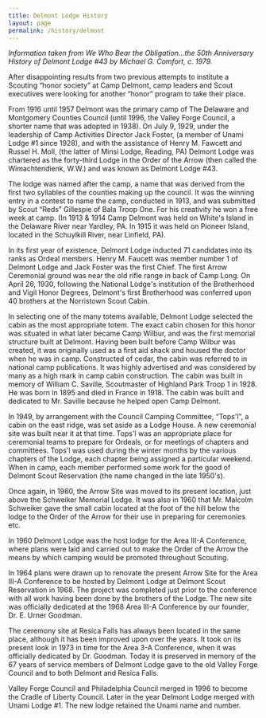 ```yaml
---
title: Delmont Lodge History
layout: page
permalink: /history/delmont
---
```


*Information taken from We Who Bear the Obligation…the 50th Anniversary History of Delmont Lodge #43 by Michael G. Comfort, c. 1979.*

After disappointing results from two previous attempts to institute a Scouting “honor society” at Camp Delmont, camp leaders and Scout executives were looking for another “honor” program to take their place.

From 1916 until 1957 Delmont was the primary camp of The Delaware and Montgomery Counties Council (until 1996, the Valley Forge Council, a shorter name that was adopted in 1938). On July 9, 1929, under the leadership of Camp Activities Director Jack Foster, (a member of Unami Lodge #1 since 1928), and with the assistance of Henry M. Fawcett and Russel H. Moll, (the latter of Minsi Lodge, Reading, PA) Delmont Lodge was chartered as the forty-third Lodge in the Order of the Arrow (then called the Wimachtendienk, W.W.) and was known as Delmont Lodge #43.

The lodge was named after the camp, a name that was derived from the first two syllables of the counties making up the council. It was the winning entry in a contest to name the camp, conducted in 1913, and was submitted by Scout “Reds” Gillespie of Bala Troop One. For his creativity he won a free week at camp. (In 1913 & 1914 Camp Delmont was held on White's Island in the Delaware River near Yardley, PA. In 1915 it was held on Pioneer Island, located in the Schuylkill River, near Linfield, PA).

In its first year of existence, Delmont Lodge inducted 71 candidates into its ranks as Ordeal members. Henry M. Faucett was member number 1 of Delmont Lodge and Jack Foster was the first Chief. The first Arrow Ceremonial ground was near the old rifle range in back of Camp Long. On April 26, 1930, following the National Lodge's institution of the Brotherhood and Vigil Honor Degrees, Delmont's first Brotherhood was conferred upon 40 brothers at the Norristown Scout Cabin.

In selecting one of the many totems available, Delmont Lodge selected the cabin as the most appropriate totem. The exact cabin chosen for this honor was situated in what later became Camp Wilbur, and was the first memorial structure built at Delmont. Having been built before Camp Wilbur was created, it was originally used as a first aid shack and housed the doctor when he was in camp. Constructed of cedar, the cabin was referred to in national camp publications. It was highly advertised and was considered by many as a high mark in camp cabin construction. The cabin was built in memory of William C. Saville, Scoutmaster of Highland Park Troop 1 in 1928. He was born in 1895 and died in France in 1918. The cabin was built and dedicated to Mr. Saville because he helped open Camp Delmont.

In 1949, by arrangement with the Council Camping Committee, “Tops'l”, a cabin on the east ridge, was set aside as a Lodge House. A new ceremonial site was built near it at that time. Tops'l was an appropriate place for ceremonial teams to prepare for Ordeals, or for meetings of chapters and committees. Tops'l was used during the winter months by the various chapters of the Lodge, each chapter being assigned a particular weekend. When in camp, each member performed some work for the good of Delmont Scout Reservation (the name changed in the late 1950's).

Once again, in 1960, the Arrow Site was moved to its present location, just above the Schweiker Memorial Lodge. It was also in 1960 that Mr. Malcolm Schweiker gave the small cabin located at the foot of the hill below the lodge to the Order of the Arrow for their use in preparing for ceremonies etc.

In 1960 Delmont Lodge was the host lodge for the Area III-A Conference, where plans were laid and carried out to make the Order of the Arrow the means by which camping would be promoted throughout Scouting.

In 1964 plans were drawn up to renovate the present Arrow Site for the Area III-A Conference to be hosted by Delmont Lodge at Delmont Scout Reservation in 1968. The project was completed just prior to the conference with all work having been done by the brothers of the Lodge. The new site was officially dedicated at the 1968 Area III-A Conference by our founder, Dr. E. Urner Goodman.

The ceremony site at Resica Falls has always been located in the same place, although it has been improved upon over the years. It took on its present look in 1973 in time for the Area 3-A Conference, when it was officially dedicated by Dr. Goodman. Today it is preserved in memory of the 67 years of service members of Delmont Lodge gave to the old Valley Forge Council and to both Delmont and Resica Falls.

Valley Forge Council and Philadelphia Council merged in 1996 to become the Cradle of Liberty Council. Later in the year Delmont Lodge merged with Unami Lodge #1. The new lodge retained the Unami name and number.

